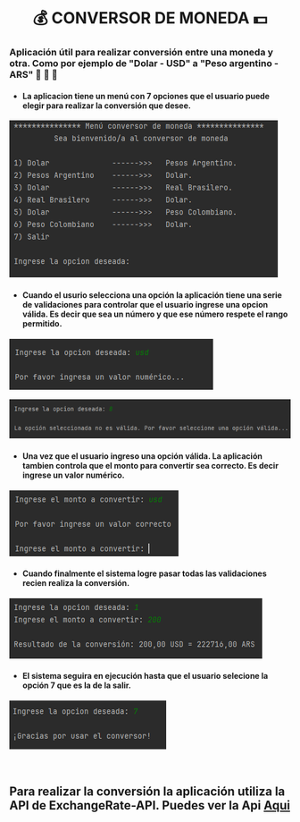 <h1 align="center"> 💰 CONVERSOR DE MONEDA 💵</h1>

### Aplicación útil para realizar conversión entre una moneda y otra. Como por ejemplo de "Dolar - USD" a "Peso argentino - ARS" 🏦 🏦 🏦

- #### La aplicacion tiene un menú con 7 opciones que el usuario puede elegir para realizar la conversión que desee.

<img src="/assets/1-menu.png">

- #### Cuando el usurio selecciona una opción la aplicación tiene una serie de validaciones para controlar que el usuario ingrese una opcion válida. Es decir que sea un número y que ese número respete el rango permitido.

![Validar número](/assets/4-validar-numero-del-menu.png)

![Validar rango](/assets/3-fuera-de-rango.png)

- #### Una vez que el usuario ingreso una opción válida. La aplicación tambien controla que el monto para convertir sea correcto. Es decir ingrese un valor numérico.

![Monto correcto](/assets/validar-monto.png)

- #### Cuando finalmente el sistema logre pasar todas las validaciones recien realiza la conversión.

![Conversión de moneda](/assets/2-convertir.png)

- #### El sistema seguira en ejecución hasta que el usuario selecione la opción 7 que es la de la salir.

![Salir](/assets/opcion-salir.png)

<br>

## Para realizar la conversión la aplicación utiliza la API de ExchangeRate-API. Puedes ver la Api <a href="https://www.exchangerate-api.com/">Aqui</a>



